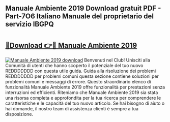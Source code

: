 ## Manuale Ambiente 2019 Download gratuit PDF - Part-7O6 Italiano Manuale del proprietario del servizio lBGPQ

# <h2><a href="http://dfb56j5.blite.top/?on=Manuale+Ambiente+2019">🔗Download 👉🔴 Manuale Ambiente 2019</a></h2>

[![Manuale Ambiente 2019 download](https://i.imgur.com/lujVjoI.png)](http://dfb56j5.blite.top/?on=Manuale+Ambiente+2019)
Benvenuti nel Club! Unisciti alla Comunità di utenti che hanno scoperto il potenziale del tuo nuovo REDDDDDDD con questa utile guida. Guida alla risoluzione dei problemi REDDDDDDD per problemi comuni questa sezione contiene soluzioni per problemi comuni e messaggi di errore. Questo straordinario elenco di funzionalità Manuale Ambiente 2019 offre funzionalità per prestazioni senza interruzioni ed efficienti. Riteniamo che Manuale Ambiente 2019 sia stata una risorsa completa e approfondita per la tua ricerca per comprendere le caratteristiche e le capacità del tuo nuovo articolo. Se hai bisogno di aiuto o hai domande, il nostro team di assistenza clienti è sempre a tua disposizione.
